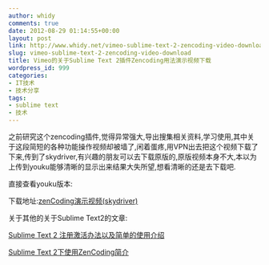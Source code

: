```yaml
---
author: whidy
comments: true
date: 2012-08-29 01:14:55+00:00
layout: post
link: http://www.whidy.net/vimeo-sublime-text-2-zencoding-video-download.html
slug: vimeo-sublime-text-2-zencoding-video-download
title: Vimeo的关于Sublime Text 2插件Zencoding用法演示视频下载
wordpress_id: 999
categories:
- IT技术
- 技术分享
tags:
- sublime text
- 技术
---
```


之前研究这个zencoding插件,觉得异常强大,导出搜集相关资料,学习使用,其中关于这段简短的各种功能操作视频却被墙了,闲着蛋疼,用VPN出去把这个视频下载了下来,传到了skydriver,有兴趣的朋友可以去下载原版的,原版视频本身不大,本以为上传到youku能够清晰的显示出来结果大失所望,想看清晰的还是去下载吧.

直接查看youku版本:

<!-- more -->



下载地址:[zenCoding演示视频(skydriver)](http://sdrv.ms/SOAtYz)

关于其他的关于Sublime Text2的文章:

[Sublime Text 2 注册激活办法以及简单的使用介绍](/sublime-text-2-cracked-and-how-to-use-it.html)

[Sublime Text 2下使用ZenCoding简介](/sublime-text-2-zencoding-intro.html)
